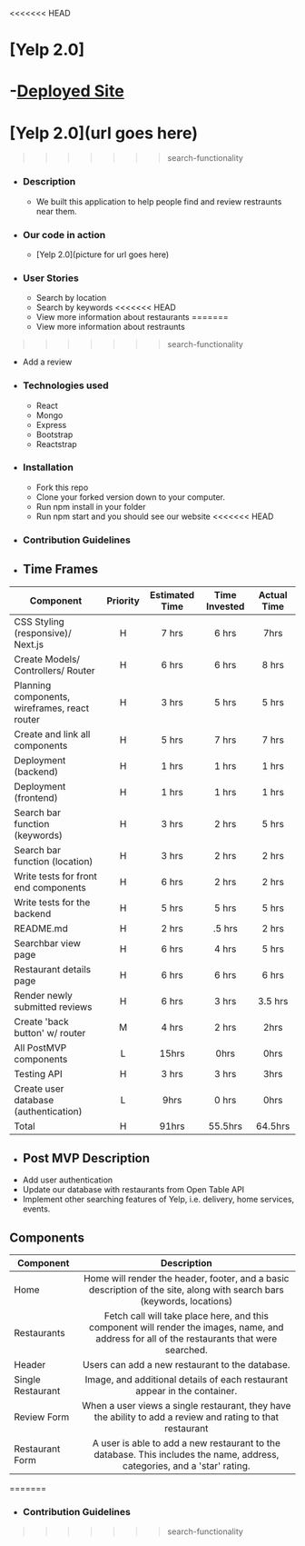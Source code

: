 <<<<<<< HEAD
# [Yelp 2.0]
-[Deployed Site](https://yelprestaurants.netlify.com)
=======
# [Yelp 2.0](url goes here)
>>>>>>> search-functionality

- ### Description
  - We built this application to help people find and review restraunts near them.
- ### Our code in action
  - [Yelp 2.0](picture for url goes here)
- ### User Stories
  - Search by location
  - Search by keywords
<<<<<<< HEAD
  - View more information about restaurants
=======
  - View more information about restraunts
>>>>>>> search-functionality
  - Add a review
- ### Technologies used
  - React
  - Mongo
  - Express
  - Bootstrap
  - Reactstrap
- ### Installation
  - Fork this repo
  - Clone your forked version down to your computer.
  - Run npm install in your folder
  - Run npm start and you should see our website
<<<<<<< HEAD
- ### Contribution Guidelines

- ## Time Frames

| Component                                     | Priority | Estimated Time | Time Invested | Actual Time |
| --------------------------------------------- | :------: | :------------: | :-----------: | :---------: |
| CSS Styling (responsive)/ Next.js             |    H     |     7 hrs      |     6 hrs     |    7hrs    |
| Create Models/ Controllers/ Router            |    H     |     6 hrs      |     6 hrs     |    8 hrs    |
| Planning components, wireframes, react router |    H     |     3 hrs      |     5 hrs     |    5 hrs    |
| Create and link all components                |    H     |     5 hrs      |     7 hrs     |    7 hrs    |
| Deployment (backend)                          |    H     |     1 hrs      |     1 hrs     |    1 hrs    |
| Deployment (frontend)                         |    H     |     1 hrs      |     1 hrs     |    1 hrs    |
| Search bar function (keywords)                |    H     |     3 hrs      |     2 hrs     |    5 hrs    |
| Search bar function (location)                |    H     |     3 hrs      |     2 hrs     |    2 hrs    |
| Write tests for front end components          |    H     |     6 hrs      |     2 hrs     |    2 hrs    |
| Write tests for the backend                   |    H     |     5 hrs      |     5 hrs     |    5 hrs    |
| README.md                                     |    H     |     2 hrs      |    .5 hrs     |    2 hrs    |
| Searchbar view page                           |    H     |     6 hrs      |     4 hrs     |    5 hrs    |
| Restaurant details page                       |    H     |     6 hrs      |     6 hrs     |    6 hrs    |
| Render newly submitted reviews                |    H     |     6 hrs      |     3 hrs     |  3.5 hrs    |
| Create 'back button' w/ router                |    M     |     4 hrs      |     2 hrs     |     2hrs    |
| All PostMVP components                        |    L     |     15hrs      |     0hrs      |    0hrs     |
| Testing API                                   |    H     |     3 hrs      |     3 hrs     |     3hrs    |
| Create user database (authentication)         |    L     |      9hrs      |     0 hrs     |     0hrs    |
| Total                                         |    H     |     91hrs      |  55.5hrs      | 64.5hrs     |


- ## Post MVP Description
- Add user authentication
- Update our database with restaurants from Open Table API
- Implement other searching features of Yelp, i.e. delivery, home services, events.


## Components

| Component | Description | 
| --- | :---: |  
| Home | Home will render the header, footer, and a basic description of the site, along with search bars (keywords, locations) | 
| Restaurants | Fetch call will take place here, and this component will render the images, name, and address for all of the restaurants that were searched. | 
| Header | Users can add a new restaurant to the database. | 
| Single Restaurant | Image, and additional details of each restaurant appear in the container. |
| Review Form | When a user views a single restaurant, they have the ability to add a review and rating to that restaurant |
| Restaurant Form | A user is able to add a new restaurant to the database. This includes the name, address, categories, and a 'star' rating. |
=======
- ### Contribution Guidelines
>>>>>>> search-functionality
